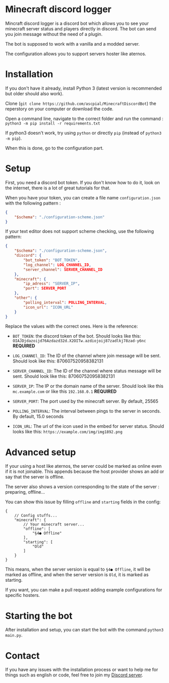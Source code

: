# Minecraft discord logger

Mincraft discord logger is a discord bot which allows you to see your minecraft server status and players directly in discord.
The bot can send you join message without the need of a plugin.

The bot is supposed to work with a vanilla and a modded server.

The configuration allows you to support servers hoster like aternos.

# Installation

If you don't have it already, install Python 3 (latest version is recommended but older should also work).

Clone (`git clone https://github.com/ascpial/MinecraftDiscordBot`) the reperstory on your computer or download the code.

Open a command line, navigate to the correct folder and run the command : `python3 -m pip install -r requirements.txt`

If python3 doesn't work, try using `python` or directly `pip` (instead of `python3 -m pip`).

When this is done, go to the configuration part.

# Setup

First, you need a discord bot token. If you don't know how to do it, look on the internet, there is a lot of great tutorials for that.

When you have your token, you can create a file name `configuration.json` with the following pattern :
```json
{
    "$schema": "./configuration-scheme.json"
}
```

If your text editor does not support scheme checking, use the following pattern:
```json
{
    "$schema": "./configuration-scheme.json",
    "discord": {
        "bot_token": "BOT_TOKEN",
        "log_channel": LOG_CHANNEL_ID,
        "server_channel": SERVER_CHANNEL_ID
    },
    "minecraft": {
        "ip_adress": "SERVER_IP",
        "port": SERVER_PORT
    },
    "other": {
        "polling_interval": POLLING_INTERVAL,
        "icon_url": "ICON_URL"
    }
}
```
Replace the values with the correct ones. Here is the reference:
* `BOT_TOKEN`: the discord token of the bot. Should looks like this: `OIAJDjdazoijd76Azdazd32d.X2OITw.azdiojoij87zadlkj78zad-y6nc` **REQUIRED**
* `LOG_CHANNEl_ID`: The ID of the channel where join message will be sent. Should look like this: 870607520958382131
* `SERVER_CHANNEL_ID`: The ID of the channel where status message will be sent. Should look like this: 870607520958382131

* `SERVER_IP`: The IP or the domain name of the server. Should look like this `mc.example.com` or like this `192.168.0.1` **REQUIRED**
*  `SERVER_PORT`: The port used by the minecraft server. By default, 25565

* `POLLING_INTERVAL`: The interval between pings to the server in seconds. By default, 15.0 seconds
* `ICON_URL`: The url of the icon used in the embed for server status. Should looks like this: `https://example.com/img/img1892.png`

# Advanced setup

If your using a host like aternos, the server could be marked as online even if it is not joinable.
This appends because the host provider shows an add or say that the server is offline.

The server also shows a version corresponding to the state of the server : preparing, offline...

You can show this issue by filling `offline` and `starting` fields in the config:
```jsonc
{
    // Config stuffs...
    "minecraft": {
        // Your minecraft server...
        "offline": [
            "§4● Offline"
        ],
        "starting": [
            "Old"
        ]
    }
}
```

This means, when the server version is equal to `§4● Offline`, it will be marked as offline, and when the server version is `Old`, it is marked as starting.

If you want, you can make a pull request adding example configurations for specific hosters.

# Starting the bot

After installation and setup, you can start the bot with the command `python3 main.py`.

# Contact

If you have any issues with the installation process or want to help me for things such as english or code, feel free to join my [Discord server](https://discord.gg/nT5J8mDStr).